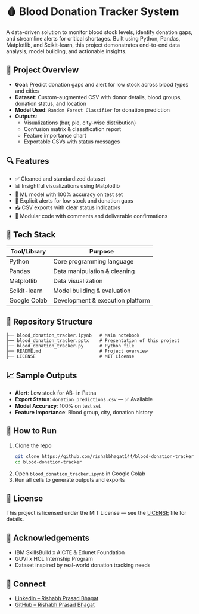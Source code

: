# 🩸 Blood Donation Tracker System

A data-driven solution to monitor blood stock levels, identify donation gaps, and streamline alerts for critical shortages. Built using Python, Pandas, Matplotlib, and Scikit-learn, this project demonstrates end-to-end data analysis, model building, and actionable insights.

## 📌 Project Overview

- **Goal**: Predict donation gaps and alert for low stock across blood types and cities  
- **Dataset**: Custom-augmented CSV with donor details, blood groups, donation status, and    location  
- **Model Used**: `Random Forest Classifier` for donation prediction  
- **Outputs**:  
  - Visualizations (bar, pie, city-wise distribution)  
  - Confusion matrix & classification report  
  - Feature importance chart  
  - Exportable CSVs with status messages  

## 🔍 Features

- ✅ Cleaned and standardized dataset  
- 📊 Insightful visualizations using Matplotlib  
- 🧠 ML model with 100% accuracy on test set  
- 🚨 Explicit alerts for low stock and donation gaps  
- 📤 CSV exports with clear status indicators  
- 📁 Modular code with comments and deliverable confirmations  

## 🧪 Tech Stack

| Tool/Library       | Purpose                          |
|--------------------|----------------------------------|
| Python             | Core programming language        |
| Pandas             | Data manipulation & cleaning     |
| Matplotlib         | Data visualization               |
| Scikit-learn       | Model building & evaluation      |
| Google Colab       | Development & execution platform |

## 📂 Repository Structure

```
├── blood_donation_tracker.ipynb   # Main notebook
├── blood_donation_tracker.pptx    # Presentation of this project
├── blood_donation_tracker.py      # Python file
├── README.md                      # Project overview
├── LICENSE                        # MIT License
```

## 📈 Sample Outputs

- **Alert**: Low stock for AB- in Patna  
- **Export Status**: `donation_predictions.csv` — ✅ Available  
- **Model Accuracy**: 100% on test set  
- **Feature Importance**: Blood group, city, donation history  

## 🚀 How to Run

1. Clone the repo  
   ```bash
   git clone https://github.com/rishabbhagat144/blood-donation-tracker.git
   cd blood-donation-tracker
   ```
2. Open `blood_donation_tracker.ipynb` in Google Colab  
3. Run all cells to generate outputs and exports  

## 📜 License

This project is licensed under the MIT License — see the [LICENSE](LICENSE) file for details.

## 🙌 Acknowledgements

- IBM SkillsBuild x AICTE & Edunet Foundation  
- GUVI x HCL Internship Program  
- Dataset inspired by real-world donation tracking needs  

## 🔗 Connect

- [LinkedIn – Rishabh Prasad Bhagat](https://www.linkedin.com/in/rishabh-prasad-bhagat-1798a528b)  
- [GitHub – Rishabh Prasad Bhagat](https://github.com/rishabbhagat144)
